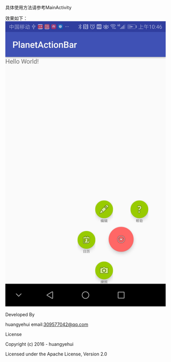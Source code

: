 具体使用方法请参考MainActivity

效果如下：
![预览图](https://raw.githubusercontent.com/huangyehui/PlanetActionBar/master/preview.jpg)

Developed By

huangyehui email:309577042@qq.com

License

Copyright (c) 2016 - huangyehui

Licensed under the Apache License, Version 2.0